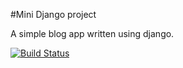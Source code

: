 #Mini Django project

A simple blog app written using django.

[![Build Status](https://travis-ci.org/debbiect246/django-blog.svg?branch=master)](https://travis-ci.org/debbiect246/django-blog)